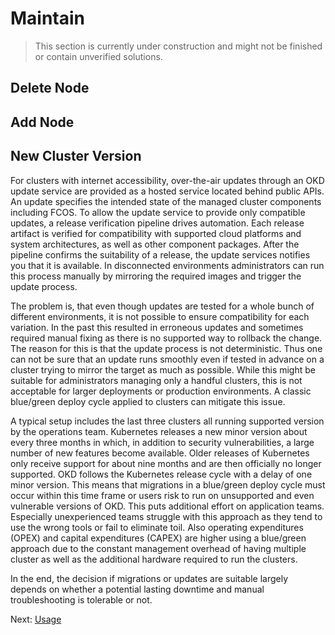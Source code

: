 # Maintain

> This section is currently under construction and might not be finished or
> contain unverified solutions.

## Delete Node

## Add Node

## New Cluster Version

For clusters with internet accessibility, over-the-air updates through an OKD
update service are provided as a hosted service located behind public APIs. An
update specifies the intended state of the managed cluster components including
FCOS. To allow the update service to provide only compatible updates, a release
verification pipeline drives automation. Each release artifact is verified for
compatibility with supported cloud platforms and system architectures, as well
as other component packages. After the pipeline confirms the suitability of a
release, the update services notifies you that it is available. In disconnected
environments administrators can run this process manually by mirroring the
required images and trigger the update process.

The problem is, that even though updates are tested for a whole bunch of
different environments, it is not possible to ensure compatibility for each
variation. In the past this resulted in erroneous updates and sometimes required
manual fixing as there is no supported way to rollback the change. The reason
for this is that the update process is not deterministic. Thus one can not be
sure that an update runs smoothly even if tested in advance on a cluster trying
to mirror the target as much as possible. While this might be suitable for
administrators managing only a handful clusters, this is not acceptable for
larger deployments or production environments. A classic blue/green deploy cycle
applied to clusters can mitigate this issue.

A typical setup includes the last three clusters all running supported version by
the operations team. Kubernetes releases a new minor version about every three
months in which, in addition to security vulnerabilities, a large number of new
features become available. Older releases of Kubernetes only receive support for
about nine months and are then officially no longer supported. OKD follows the
Kubernetes release cycle with a delay of one minor version. This means that
migrations in a blue/green deploy cycle must occur within this time frame or
users risk to run on unsupported and even vulnerable versions of OKD. This puts
additional effort on application teams. Especially unexperienced teams struggle
with this approach as they tend to use the wrong tools or fail to eliminate toil.
Also operating expenditures (OPEX) and capital expenditures (CAPEX) are higher
using a blue/green approach due to the constant management overhead of having
multiple cluster as well as the additional hardware required to run the
clusters.

In the end, the decision if migrations or updates are suitable largely depends
on whether a potential lasting downtime and manual troubleshooting is tolerable
or not.

Next: [Usage](21-usage.md)
